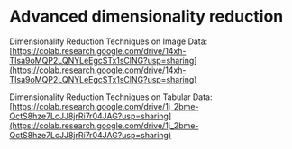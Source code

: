 # Advanced dimensionality reduction

Dimensionality Reduction Techniques on Image Data: [https://colab.research.google.com/drive/14xh-TIsa9oMQP2LQNYLeEgcSTx1sClNG?usp=sharing](https://colab.research.google.com/drive/14xh-TIsa9oMQP2LQNYLeEgcSTx1sClNG?usp=sharing)

Dimensionality Reduction Techniques on Tabular Data: [https://colab.research.google.com/drive/1j_2bme-QctS8hze7LcJJ8jrRi7r04JAG?usp=sharing](https://colab.research.google.com/drive/1j_2bme-QctS8hze7LcJJ8jrRi7r04JAG?usp=sharing)